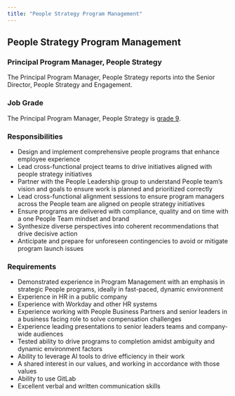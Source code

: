 ```yaml
---
title: "People Strategy Program Management"
---
```



## People Strategy Program Management

### Principal Program Manager, People Strategy 

The Principal Program Manager, People Strategy reports into the Senior Director, People Strategy and Engagement.

### Job Grade

The Principal Program Manager, People Strategy is [grade 9](/handbook/total-rewards/compensation/compensation-calculator/#gitlab-job-grades).

### Responsibilities

- Design and implement comprehensive people programs that enhance employee experience
- Lead cross-functional project teams to drive initiatives aligned with people strategy initiatives
- Partner with the People Leadership group to understand People team’s vision and goals to ensure work is planned and prioritized correctly
- Lead cross-functional alignment sessions to ensure program managers across the People team are aligned on people strategy initiatives
- Ensure programs are delivered with compliance, quality and on time with a one People Team mindset and brand
- Synthesize diverse perspectives into coherent recommendations that drive decisive action
- Anticipate and prepare for unforeseen contingencies to avoid or mitigate program launch issues

### Requirements

- Demonstrated experience in Program Management with an emphasis in strategic People programs, ideally in fast-paced, dynamic environment
- Experience in HR in a public company
- Experience with Workday and other HR systems
- Experience working with People Business Partners and senior leaders in a business facing role to solve compensation challenges
- Experience leading presentations to senior leaders teams and company-wide audiences
- Tested ability to drive programs to completion amidst ambiguity and dynamic environment factors
- Ability to leverage AI tools to drive efficiency in their work 
- A shared interest in our values, and working in accordance with those values
- Ability to use GitLab
- Excellent verbal and written communication skills
